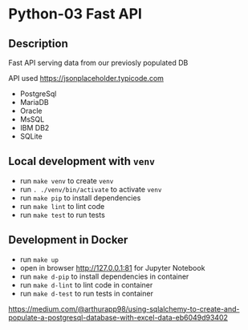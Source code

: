 # Python-03 Fast API

## Description

Fast API serving data from our previosly populated DB

API used https://jsonplaceholder.typicode.com

* PostgreSql
* MariaDB
* Oracle
* MsSQL
* IBM DB2
* SQLite



## Local development with `venv`
* run `make venv` to create `venv`
* run `. ./venv/bin/activate` to activate `venv`
* run `make pip` to install dependencies
* run `make lint` to lint code
* run `make test` to run tests

## Development in Docker
* run `make up`
* open in browser http://127.0.0.1:81 for Jupyter Notebook
* run `make d-pip` to install dependencies in container
* run `make d-lint` to lint code in container
* run `make d-test` to run tests in container


https://medium.com/@arthurapp98/using-sqlalchemy-to-create-and-populate-a-postgresql-database-with-excel-data-eb6049d93402

